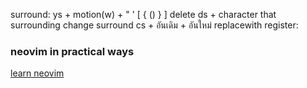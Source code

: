 surround: ys + motion(w) + " ' [ { () } ]
	delete ds + character that surrounding
	change surround cs + อันเดิม + อันใหม่
replacewith register: 

### neovim in practical ways
[learn neovim](https://alpha2phi.medium.com/learn-neovim-the-practical-way-8818fcf4830f#545a)

